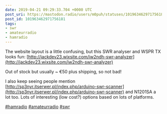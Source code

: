 ```yaml
---
date: 2019-04-21 09:29:33.704 +0000 UTC
post_uri: https://mastodon.radio/users/m0puh/statuses/101963462971756181
post_id: 101963462971756181
tags:
- swr
- amateurradio
- hamradio
---
```

The website layout is a little confusing, but this SWR analyser and WSPR TX looks fun: [http://jackdev23.wixsite.com/iw2ndh-swr-analyzer](http://jackdev23.wixsite.com/iw2ndh-swr-analyzer)

Out of stock but usually ~ €50 plus shipping, so not bad!

I also keep seeing people mention [http://sp3nyr.itserwer.pl/index.php/arduino-swr-scanner](http://sp3nyr.itserwer.pl/index.php/arduino-swr-scanner) and N1201SA a lot too. Lots of interesting (low cost?) options based on lots of platforms.

[#hamradio](https://mastodon.radio/tags/hamradio) [#amateurradio](https://mastodon.radio/tags/amateurradio) [#swr](https://mastodon.radio/tags/swr)


